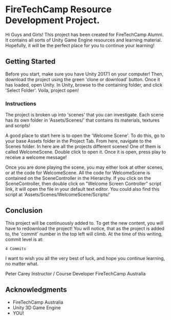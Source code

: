 # FireTechCamp Resource Development Project.

Hi Guys and Girls! 
This project has been created for FireTechCamp Alumni. 
It contains all sorts of Unity Game Engine resources and learning material. 
Hopefully, it will be the perfect place for you to continue your learning!

## Getting Started

Before you start, make sure you have Unity 2017.1 on your computer! Then, download the project using the green 'clone or download' button. 
Once it has loaded, open Unity. 
In Unity, browse to the containing folder, and click 'Select Folder'. Voila, project open!

### Instructions

The project is broken up into 'scenes' that you can investigate. Each scene has its own folder in 'Assets/Scenes/' that contains its materials, textures and scripts!

A good place to start here is to open the 'Welcome Scene'.
To do this, go to your base Assets folder in the Project Tab.
From here, navigate to the Scenes folder. In here are all the projects different scenes!
One of them is called WelcomeScene. Double click to open it.
Once it is open, press play to receive a welcome message!

Once you are done playing the scene, you may either look at other scenes, or at the code for WelcomeScene. 
All the code for WelcomeScene is contained on the SceneController in the Hierarchy. 
If you click on the SceneController, then double click on "Welcome Screen Controller" script link, it will open the file in your default text editor.
You could also find this script at 'Assets/Scenes/WelcomeScene/Scripts/'


## Conclusion

This project will be continuously added to. To get the new content, you will have to redownload the project! 
You will notice, that as the project is added to, the 'commit' number in the top left will climb. 
At the time of this writing, commit level is at:

```
4 Commits
```

I want to wish you all the very best of luck, and hope you continue learning, no matter what. 

Peter Carey
Instructor / Course Developer
FireTechCamp Australia

## Acknowledgments

* FireTechCamp Australia
* Unity 3D Game Engine
* YOU!

